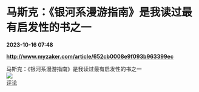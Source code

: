 # 马斯克：《银河系漫游指南》是我读过最有启发性的书之一

**2023-10-16 07:48**

**http://www.myzaker.com/article/652cb0008e9f093b963399ec**

马斯克：《银河系漫游指南》是我读过最有启发性的书之一  
![](https://img3.chouti.com/CHOUTI_231016_7BE9728B4A544066B8849DA3D82194D0.jpg)  
[评论](https://m.chouti.com/link/40303388)